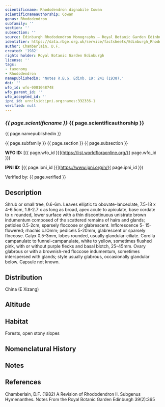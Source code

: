 ```yaml
---
scientificname: Rhododendron dignabile Cowan
scientificnameauthorship: Cowan
genus: Rhododendron
subfamily: ''
section: ''
subsection: ''
source: Edinburgh Rhododendron Monographs – Royal Botanic Garden Edinburgh
identifier: https://data.rbge.org.uk/service/factsheets/Edinburgh_Rhododendron_Monographs.xhtml
author: Chamberlain, D.F.
created: '1982'
rights holder: Royal Botanic Garden Edinburgh
license: ''
tags:
- taxonomy
- Rhododendron
namepublishedin: 'Notes R.B.G. Edinb. 19: 241 (1938).'
doi: ''
wfo_id: wfo-0001048748
wfo_parent_id: ''
wfo_accepted_id: ''
ipni_id: urn:lsid:ipni.org:names:332336-1
verified: null
---
```

### _{{ page.scientificname }}_ {{ page.scientificauthorship }}
 {{ page.namepublishedin }}

{{ page.subfamily }} {{ page.section }} {{ page.subsection }}

**WFO ID:** [{{ page.wfo_id }}](https://list.worldfloraonline.org/{{ page.wfo_id }})

**IPNI ID:** [{{ page.ipni_id }}](https://www.ipni.org/n/{{ page.ipni_id }})

Verified by: {{ page.verified }}



## Description
Shrub or small tree, 0.6-6m. Leaves elliptic to obovate-lanceolate, 7.5-18 x 4-6.5cm, 1.8-2.7 x as long as broad, apex acute to apiculate, base cordate to ± rounded, lower surface with a thin discontinuous unistrate brown indumentum composed of the scattered remains of hairs and glands; petioles 0.5-2cm, sparsely floccose or glabrescent. Inflorescence 5- 15-flowered; rhachis c.lOmm; pedicels 5-20mm, glabrescent or sparsely floccose. Calyx 0.5-3mm, lobes rounded, usually glandular-ciliate. Corolla campanulatc to funnel-campanulate, white to yellow, sometimes flushed pink, with or without purple flecks and basal blotch, 25-45mm. Ovary glabrous or with a brownish-red floccose indumentum, sometimes interspersed with glands; style usually glabrous, occasionally glandular below. Capsule not known.

## Distribution
China (E Xizang)

## Altitude


## Habitat
Forests, open stony slopes

## Nomenclatural History

                       
## Notes


## References

Chamberlain, D.F. (1982) A Revision of Rhododendron II. Subgenus Hymenanthes. Notes From the Royal Botanic Garden Edinburgh 39(2):365
